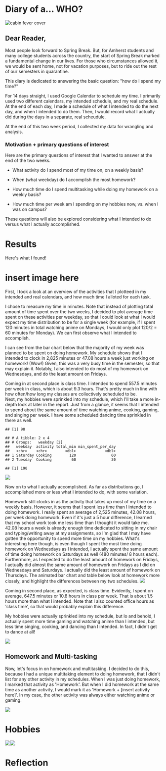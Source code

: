 Diary of a... WHO?
==================

![cabin fever cover](./img/cabinfever.png%20%7C%20width=100)

Dear Reader,
------------

Most people look forward to Spring Break. But, for Amherst students and
many college students across the country, the start of Spring Break
marked a fundamental change in our lives. For those who circumstances
allowed it, we would be sent home, not for vacation purposes, but to
ride out the rest of our semesters in quarantine.

This diary is dedicated to answering the basic question: "how do I spend
my time?"

For 14 days straight, I used Google Calendar to schedule my time. I
primarily used two different calendars, my intended schedule, and my
real schedule. At the end of each day, I made a schedule of what I
intended to do the next day, and when I intended to do them. Then, I
would record what I actually did during the days in a separate, real
scheudule.

At the end of this two week period, I collected my data for wrangling
and analysis.

### Motivation + primary questions of interest

Here are the primary questions of interest that I wanted to answer at
the end of the two weeks.

-   What activity do I spend most of my time on, on a weekly basis?

-   When (what weekday) do I accomplish the most homework?

-   How much time do I spend multitasking while doing my homework on a
    weekly basis?

-   How much time per week am I spending on my hobbies now, vs. when I
    was on campus?

These questions will also be explored considering what I intended to do
versus what I actually accomplished.

Results
=======

Here's what I found!

insert image here
=================

First, I took a look at an overview of the activities that I plotteed in
my intended and real calendars, and how much time I alloted for each
task.

I chose to measure my time in minutes. Note that instead of plotting
total amount of time spent over the two weeks, I decided to plot average
time spent on these activities per weekday, so that I could look at what
I would expect my time distribution to be for a single week (for
example, if I spent 120 minutes in total watching anime on Mondays, I
would only plot 120/2 = 60 minutes for Monday). We can first observe
what I intended to accomplish.

I can see from the bar chart below that the majority of my week was
planned to be spent on doing homework. My schedule shows that I intended
to clock in 2,825 minutes or 47.08 hours a week just working on
homework! (Wow!) Given, this was a very busy time in the semester, so
that may explain it. Notably, I also intended to do most of my homework
on Wednesdays, and do the least amount on Fridays.

Coming in at second place is class time. I intended to spend 557.5
minutes per week in class, which is about 9.3 hours. That's pretty much
in line with how often/how long my classes are collectively scheduled to
be.  
Next, my hobbies were sprinkled into my schedule, which I'll take a more
in-depth look at later in the report. Just from a glance, it seems that
I intended to spend about the same amount of time watching anime,
cooking, gaming, and singing per week. I have some scheduled dancing
time sprinkled in there as well.

    ## [1] 90

    ## # A tibble: 2 x 4
    ## # Groups:   weekday [2]
    ##   weekday  activity total_min min_spent_per_day
    ##   <chr>    <chr>        <dbl>             <dbl>
    ## 1 Saturday Cooking        120                60
    ## 2 Tuesday  Cooking         60                30

    ## [1] 190

![](index_files/figure-markdown_strict/unnamed-chunk-3-1.png)

Now on to what I actually accomplished. As far as distributions go, I
accomplished more or less what I intended to do, with some variation.

Homework still clocks in as the activity that takes up most of my time
on a weekly basis. However, it seems that I spent less time than I
intended to doing homework. I really spent an average of 2,525 minutes,
42.08 hours, per week doing homework. Even if it's just a 5 hour
difference, I learned that my school work took me less time than I
thought it would take me. 42.08 hours a week is already enough time
dedicated to sitting in my chair and typing/writing away at my
assignments, so I'm glad that I may have gotten the opportunity to spend
more time on my hobbies. What's interesting here though, is even though
I spent the most time doing homework on Wednesdays as I intended, I
actually spent the same amount of time doing homework on Saturdays as
well (480 minutes/ 8 hours each). Furthermore, as I expected to do the
least amount of homework on Fridays, I actually did almost the same
amount of homework on Fridays as I did on Wednesdays and Saturdays. I
actually did the least amount of homework on Thursdays. The animated bar
chart and table below look at homework more closely, and highlight the
differences between my two schedules.
![](index_files/figure-markdown_strict/unnamed-chunk-4-1.gif)

Coming in second place, as expected, is class time. Evidently, I spent
on average, 647.5 minutes or 10.8 hours in class per week. That is about
1.5 hours more than what I intended. Note that I also counted office
hours as 'class time', so that would probably explain this difference.

My hobbies were actually sprinkled into my schedule, but lo and behold,
I actually spent more time gaming and watching anime than I intended,
but less time singing, cooking, and dancing than I intended. In fact, I
didn't get to dance at all!

![](index_files/figure-markdown_strict/unnamed-chunk-6-1.png)

Homework and Multi-tasking
--------------------------

Now, let's focus in on homework and multitasking. I decided to do this,
because I had a unique multitaking element to doing homework, that I
didn't list for any other activity in my schedules. When I was just
doing homework, I marked that activity as 'Homework'. But when I did
homework at the same time as another activity, I would mark it as
'Homework + \[insert activity here\]'. In my case, the other activity
was always either watching anime or gaming.

![](index_files/figure-markdown_strict/unnamed-chunk-7-1.png)

Hobbies
=======

![](index_files/figure-markdown_strict/unnamed-chunk-9-1.png)![](index_files/figure-markdown_strict/unnamed-chunk-9-2.png)

Reflection
==========
